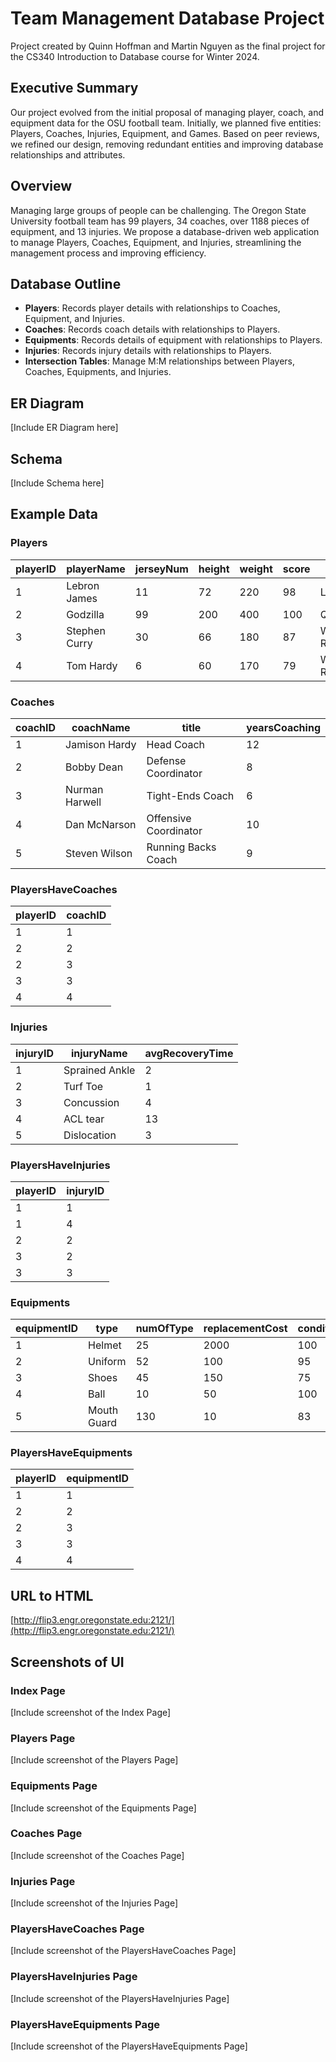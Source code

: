 # Team Management Database Project

Project created by Quinn Hoffman and Martin Nguyen as the final project for the CS340 Introduction to Database course for Winter 2024.

## Executive Summary

Our project evolved from the initial proposal of managing player, coach, and equipment data for the OSU football team. Initially, we planned five entities: Players, Coaches, Injuries, Equipment, and Games. Based on peer reviews, we refined our design, removing redundant entities and improving database relationships and attributes. 

## Overview

Managing large groups of people can be challenging. The Oregon State University football team has 99 players, 34 coaches, over 1188 pieces of equipment, and 13 injuries. We propose a database-driven web application to manage Players, Coaches, Equipment, and Injuries, streamlining the management process and improving efficiency.

## Database Outline

- **Players**: Records player details with relationships to Coaches, Equipment, and Injuries.
- **Coaches**: Records coach details with relationships to Players.
- **Equipments**: Records details of equipment with relationships to Players.
- **Injuries**: Records injury details with relationships to Players.
- **Intersection Tables**: Manage M:M relationships between Players, Coaches, Equipments, and Injuries.

## ER Diagram

[Include ER Diagram here]

## Schema

[Include Schema here]

## Example Data

### Players

| playerID | playerName    | jerseyNum | height | weight | score | position   |
|----------|---------------|-----------|--------|--------|-------|------------|
| 1        | Lebron James  | 11        | 72     | 220    | 98    | Linebacker |
| 2        | Godzilla      | 99        | 200    | 400    | 100   | Quarterback|
| 3        | Stephen Curry | 30        | 66     | 180    | 87    | Wide Receiver|
| 4        | Tom Hardy     | 6         | 60     | 170    | 79    | Wide Receiver|

### Coaches

| coachID | coachName     | title               | yearsCoaching |
|---------|---------------|---------------------|---------------|
| 1       | Jamison Hardy | Head Coach          | 12            |
| 2       | Bobby Dean    | Defense Coordinator | 8             |
| 3       | Nurman Harwell| Tight-Ends Coach    | 6             |
| 4       | Dan McNarson  | Offensive Coordinator| 10            |
| 5       | Steven Wilson | Running Backs Coach | 9             |

### PlayersHaveCoaches

| playerID | coachID |
|----------|---------|
| 1        | 1       |
| 2        | 2       |
| 2        | 3       |
| 3        | 3       |
| 4        | 4       |

### Injuries

| injuryID | injuryName    | avgRecoveryTime |
|----------|---------------|-----------------|
| 1        | Sprained Ankle| 2               |
| 2        | Turf Toe      | 1               |
| 3        | Concussion    | 4               |
| 4        | ACL tear      | 13              |
| 5        | Dislocation   | 3               |

### PlayersHaveInjuries

| playerID | injuryID |
|----------|----------|
| 1        | 1        |
| 1        | 4        |
| 2        | 2        |
| 3        | 2        |
| 3        | 3        |

### Equipments

| equipmentID | type        | numOfType | replacementCost | condition |
|-------------|-------------|-----------|-----------------|-----------|
| 1           | Helmet      | 25        | 2000            | 100       |
| 2           | Uniform     | 52        | 100             | 95        |
| 3           | Shoes       | 45        | 150             | 75        |
| 4           | Ball        | 10        | 50              | 100       |
| 5           | Mouth Guard | 130       | 10              | 83        |

### PlayersHaveEquipments

| playerID | equipmentID |
|----------|-------------|
| 1        | 1           |
| 2        | 2           |
| 2        | 3           |
| 3        | 3           |
| 4        | 4           |

## URL to HTML

[http://flip3.engr.oregonstate.edu:2121/](http://flip3.engr.oregonstate.edu:2121/)

## Screenshots of UI

### Index Page

[Include screenshot of the Index Page]

### Players Page

[Include screenshot of the Players Page]

### Equipments Page

[Include screenshot of the Equipments Page]

### Coaches Page

[Include screenshot of the Coaches Page]

### Injuries Page

[Include screenshot of the Injuries Page]

### PlayersHaveCoaches Page

[Include screenshot of the PlayersHaveCoaches Page]

### PlayersHaveInjuries Page

[Include screenshot of the PlayersHaveInjuries Page]

### PlayersHaveEquipments Page

[Include screenshot of the PlayersHaveEquipments Page]
